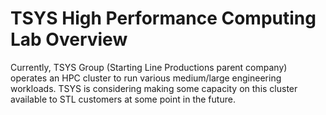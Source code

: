 # TSYS High Performance Computing Lab Overview

Currently, TSYS Group (Starting Line Productions parent company) operates an HPC cluster to run various medium/large engineering workloads. TSYS is considering making some capacity on this cluster available to STL customers at some point in the future.
